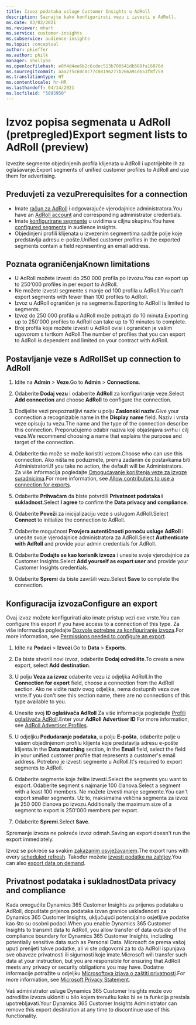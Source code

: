 ```yaml
---
title: Izvoz podataka usluge Customer Insights u AdRoll
description: Saznajte kako konfigurirati vezu i izvesti u AdRoll.
ms.date: 03/03/2021
ms.reviewer: mhart
ms.service: customer-insights
ms.subservice: audience-insights
ms.topic: conceptual
author: pkieffer
ms.author: philk
manager: shellyha
ms.openlocfilehash: e8f4d4ee6b2c6cdec513b700641db568fa16076d
ms.sourcegitcommit: aaa275c60c0c77c88196277b266a91d653f8f759
ms.translationtype: HT
ms.contentlocale: hr-HR
ms.lasthandoff: 04/14/2021
ms.locfileid: "5895950"
---
```

# <a name="export-segment-lists-to-adroll-preview"></a><span data-ttu-id="826ae-103">Izvoz popisa segmenata u AdRoll (pretpregled)</span><span class="sxs-lookup"><span data-stu-id="826ae-103">Export segment lists to AdRoll (preview)</span></span>

<span data-ttu-id="826ae-104">Izvezite segmente objedinjenih profila klijenata u AdRoll i upotrijebite ih za oglašavanje.</span><span class="sxs-lookup"><span data-stu-id="826ae-104">Export segments of unified customer profiles to AdRoll and use them for advertising.</span></span> 

## <a name="prerequisites-for-a-connection"></a><span data-ttu-id="826ae-105">Preduvjeti za vezu</span><span class="sxs-lookup"><span data-stu-id="826ae-105">Prerequisites for a connection</span></span>

-   <span data-ttu-id="826ae-106">Imate [račun za AdRoll](https://www.adroll.com/) i odgovarajuće vjerodajnice administratora.</span><span class="sxs-lookup"><span data-stu-id="826ae-106">You have an [AdRoll account](https://www.adroll.com/) and corresponding administrator credentials.</span></span>
-   <span data-ttu-id="826ae-107">Imate [konfigurirane segmente](segments.md) u uvidima u ciljnu skupinu.</span><span class="sxs-lookup"><span data-stu-id="826ae-107">You have [configured segments](segments.md) in audience insights.</span></span>
-   <span data-ttu-id="826ae-108">Objedinjeni profili klijenata u izvezenim segmentima sadrže polje koje predstavlja adresu e-pošte.</span><span class="sxs-lookup"><span data-stu-id="826ae-108">Unified customer profiles in the exported segments contain a field representing an email address.</span></span>

## <a name="known-limitations"></a><span data-ttu-id="826ae-109">Poznata ograničenja</span><span class="sxs-lookup"><span data-stu-id="826ae-109">Known limitations</span></span>

- <span data-ttu-id="826ae-110">U AdRoll možete izvesti do 250 000 profila po izvozu.</span><span class="sxs-lookup"><span data-stu-id="826ae-110">You can export up to 250'000 profiles in per export to AdRoll.</span></span>
- <span data-ttu-id="826ae-111">Ne možete izvesti segmente s manje od 100 profila u AdRoll.</span><span class="sxs-lookup"><span data-stu-id="826ae-111">You can't export segments with fewer than 100 profiles to AdRoll.</span></span> 
- <span data-ttu-id="826ae-112">Izvoz u AdRoll ograničen je na segmente.</span><span class="sxs-lookup"><span data-stu-id="826ae-112">Exporting to AdRoll is limited to segments.</span></span>
- <span data-ttu-id="826ae-113">Izvoz do 250 000 profila u AdRoll može potrajati do 10 minuta.</span><span class="sxs-lookup"><span data-stu-id="826ae-113">Exporting up to 250'000 profiles to AdRoll can take up to 10 minutes to complete.</span></span> 
- <span data-ttu-id="826ae-114">Broj profila koje možete izvesti u AdRoll ovisi i ograničen je vašim ugovorom s tvrtkom AdRoll.</span><span class="sxs-lookup"><span data-stu-id="826ae-114">The number of profiles that you can export to AdRoll is dependent and limited on your contract with AdRoll.</span></span>

## <a name="set-up-connection-to-adroll"></a><span data-ttu-id="826ae-115">Postavljanje veze s AdRoll</span><span class="sxs-lookup"><span data-stu-id="826ae-115">Set up connection to AdRoll</span></span>

1. <span data-ttu-id="826ae-116">Idite na **Admin** > **Veze**.</span><span class="sxs-lookup"><span data-stu-id="826ae-116">Go to **Admin** > **Connections**.</span></span>

1. <span data-ttu-id="826ae-117">Odaberite **Dodaj vezu** i odaberite **AdRoll** za konfiguriranje veze.</span><span class="sxs-lookup"><span data-stu-id="826ae-117">Select **Add connection** and choose **AdRoll** to configure the connection.</span></span>

1. <span data-ttu-id="826ae-118">Dodijelite vezi prepoznatljivi naziv u polju **Zaslonski naziv**.</span><span class="sxs-lookup"><span data-stu-id="826ae-118">Give your connection a recognizable name in the **Display name** field.</span></span> <span data-ttu-id="826ae-119">Naziv i vrsta veze opisuju tu vezu.</span><span class="sxs-lookup"><span data-stu-id="826ae-119">The name and the type of the connection describe this connection.</span></span> <span data-ttu-id="826ae-120">Preporučujemo odabir naziva koji objašnjava svrhu i cilj veze.</span><span class="sxs-lookup"><span data-stu-id="826ae-120">We recommend choosing a name that explains the purpose and target of the connection.</span></span>

1. <span data-ttu-id="826ae-121">Odaberite tko može se može koristiti vezom.</span><span class="sxs-lookup"><span data-stu-id="826ae-121">Choose who can use this connection.</span></span> <span data-ttu-id="826ae-122">Ako ništa ne poduzmete, prema zadanim će postavkama biti Administratori.</span><span class="sxs-lookup"><span data-stu-id="826ae-122">If you take no action, the default will be Administrators.</span></span> <span data-ttu-id="826ae-123">Za više informacija pogledajte [Omogućavanje korištenja veze za izvoze suradnicima](connections.md#allow-contributors-to-use-a-connection-for-exports).</span><span class="sxs-lookup"><span data-stu-id="826ae-123">For more information, see [Allow contributors to use a connection for exports](connections.md#allow-contributors-to-use-a-connection-for-exports).</span></span>

1. <span data-ttu-id="826ae-124">Odaberite **Prihvaćam** da biste potvrdili **Privatnost podataka i sukladnost**.</span><span class="sxs-lookup"><span data-stu-id="826ae-124">Select **I agree** to confirm the **Data privacy and compliance**.</span></span>

1. <span data-ttu-id="826ae-125">Odaberite **Poveži** za inicijalizaciju veze s uslugom AdRoll.</span><span class="sxs-lookup"><span data-stu-id="826ae-125">Select **Connect** to initialize the connection to AdRoll.</span></span>

1. <span data-ttu-id="826ae-126">Odaberite mogućnost **Provjera autentičnosti pomoću usluge AdRoll** i unesite svoje vjerodajnice administratora za AdRoll.</span><span class="sxs-lookup"><span data-stu-id="826ae-126">Select **Authenticate with AdRoll** and provide your admin credentials for AdRoll.</span></span> 

1. <span data-ttu-id="826ae-127">Odaberite **Dodajte se kao korisnik izvoza** i unesite svoje vjerodajnice za Customer Insights.</span><span class="sxs-lookup"><span data-stu-id="826ae-127">Select **Add yourself as export user** and provide your Customer Insights credentials.</span></span>

1. <span data-ttu-id="826ae-128">Odaberite **Spremi** da biste završili vezu.</span><span class="sxs-lookup"><span data-stu-id="826ae-128">Select **Save** to complete the connection.</span></span>

## <a name="configure-an-export"></a><span data-ttu-id="826ae-129">Konfiguracija izvoza</span><span class="sxs-lookup"><span data-stu-id="826ae-129">Configure an export</span></span>

<span data-ttu-id="826ae-130">Ovaj izvoz možete konfigurirati ako imate pristup vezi ove vrste.</span><span class="sxs-lookup"><span data-stu-id="826ae-130">You can configure this export if you have access to a connection of this type.</span></span> <span data-ttu-id="826ae-131">Za više informacija pogledajte [Dozvole potrebne za konfiguriranje izvoza](export-destinations.md#set-up-a-new-export).</span><span class="sxs-lookup"><span data-stu-id="826ae-131">For more information, see [Permissions needed to configure an export](export-destinations.md#set-up-a-new-export).</span></span>

1. <span data-ttu-id="826ae-132">Idite na **Podaci** > **Izvozi**.</span><span class="sxs-lookup"><span data-stu-id="826ae-132">Go to **Data** > **Exports**.</span></span>

1. <span data-ttu-id="826ae-133">Da biste stvorili novi izvoz, odaberite **Dodaj odredište**.</span><span class="sxs-lookup"><span data-stu-id="826ae-133">To create a new export, select **Add destination**.</span></span>

1. <span data-ttu-id="826ae-134">U polju **Veza za izvoz** odaberite vezu iz odjeljka AdRoll.</span><span class="sxs-lookup"><span data-stu-id="826ae-134">In the **Connection for export** field, choose a connection from the AdRoll section.</span></span> <span data-ttu-id="826ae-135">Ako ne vidite naziv ovog odjeljka, nema dostupnih veza ove vrste.</span><span class="sxs-lookup"><span data-stu-id="826ae-135">If you don't see this section name, there are no connections of this type available to you.</span></span>

1. <span data-ttu-id="826ae-136">Unesite svoj **ID oglašivača AdRoll** Za više informacija pogledajte [Profili oglašivača AdRoll](https://help.adroll.com/hc/articles/212011838-Advertiser-Profiles).</span><span class="sxs-lookup"><span data-stu-id="826ae-136">Enter your **AdRoll Advertiser ID** For more information, see [AdRoll Advertiser Profiles](https://help.adroll.com/hc/articles/212011838-Advertiser-Profiles).</span></span>

3. <span data-ttu-id="826ae-137">U odjeljku **Podudaranje podataka**, u polju **E-pošta**, odaberite polje u vašem objedinjenom profilu klijenta koje predstavlja adresu e-pošte klijenta.</span><span class="sxs-lookup"><span data-stu-id="826ae-137">In the **Data matching** section, in the **Email** field, select the field in your unified customer profile that represents a customer's email address.</span></span> <span data-ttu-id="826ae-138">Potrebno je izvesti segmente u AdRoll.</span><span class="sxs-lookup"><span data-stu-id="826ae-138">It's required to export segments to AdRoll.</span></span>

1. <span data-ttu-id="826ae-139">Odaberite segmente koje želite izvesti.</span><span class="sxs-lookup"><span data-stu-id="826ae-139">Select the segments you want to export.</span></span> <span data-ttu-id="826ae-140">Odaberite segment s najmanje 100 članova.</span><span class="sxs-lookup"><span data-stu-id="826ae-140">Select a segment with a least 100 members.</span></span> <span data-ttu-id="826ae-141">Ne možete izvesti manje segmente.</span><span class="sxs-lookup"><span data-stu-id="826ae-141">You can't export smaller segments.</span></span> <span data-ttu-id="826ae-142">Uz to, maksimalna veličina segmenta za izvoz je 250 000 članova po izvozu.</span><span class="sxs-lookup"><span data-stu-id="826ae-142">Additionally the maximum size of a segment to export is 250'000 members per export.</span></span> 

1. <span data-ttu-id="826ae-143">Odaberite **Spremi**.</span><span class="sxs-lookup"><span data-stu-id="826ae-143">Select **Save**.</span></span>

<span data-ttu-id="826ae-144">Spremanje izvoza ne pokreće izvoz odmah.</span><span class="sxs-lookup"><span data-stu-id="826ae-144">Saving an export doesn't run the export immediately.</span></span>

<span data-ttu-id="826ae-145">Izvoz se pokreće sa svakim [zakazanim osvježavanjem](system.md#schedule-tab).</span><span class="sxs-lookup"><span data-stu-id="826ae-145">The export runs with every [scheduled refresh](system.md#schedule-tab).</span></span> <span data-ttu-id="826ae-146">Također možete [izvesti podatke na zahtjev](export-destinations.md#run-exports-on-demand).</span><span class="sxs-lookup"><span data-stu-id="826ae-146">You can also [export data on demand](export-destinations.md#run-exports-on-demand).</span></span> 


## <a name="data-privacy-and-compliance"></a><span data-ttu-id="826ae-147">Privatnost podataka i sukladnost</span><span class="sxs-lookup"><span data-stu-id="826ae-147">Data privacy and compliance</span></span>

<span data-ttu-id="826ae-148">Kada omogućite Dynamics 365 Customer Insights za prijenos podataka u AdRoll, dopuštate prijenos podataka izvan granice usklađenosti za Dynamics 365 Customer Insights, uključujući potencijalno osjetljive podatke kao što su osobni podaci.</span><span class="sxs-lookup"><span data-stu-id="826ae-148">When you enable Dynamics 365 Customer Insights to transmit data to AdRoll, you allow transfer of data outside of the compliance boundary for Dynamics 365 Customer Insights, including potentially sensitive data such as Personal Data.</span></span> <span data-ttu-id="826ae-149">Microsoft će prema vašoj uputi prenijeti takve podatke, ali vi ste odgovorni za to da AdRoll ispunjava sve obaveze privatnosti ili sigurnosti koje imate.</span><span class="sxs-lookup"><span data-stu-id="826ae-149">Microsoft will transfer such data at your instruction, but you are responsible for ensuring that AdRoll meets any privacy or security obligations you may have.</span></span> <span data-ttu-id="826ae-150">Dodatne informacije potražite u odjeljku [Microsoftova izjava o zaštiti privatnosti](https://go.microsoft.com/fwlink/?linkid=396732).</span><span class="sxs-lookup"><span data-stu-id="826ae-150">For more information, see [Microsoft Privacy Statement](https://go.microsoft.com/fwlink/?linkid=396732).</span></span>

<span data-ttu-id="826ae-151">Vaš administrator usluge Dynamics 365 Customer Insights može ovo odredište izvoza ukloniti u bilo kojem trenutku kako bi se ta funkcija prestala upotrebljavati.</span><span class="sxs-lookup"><span data-stu-id="826ae-151">Your Dynamics 365 Customer Insights Administrator can remove this export destination at any time to discontinue use of this functionality.</span></span>
